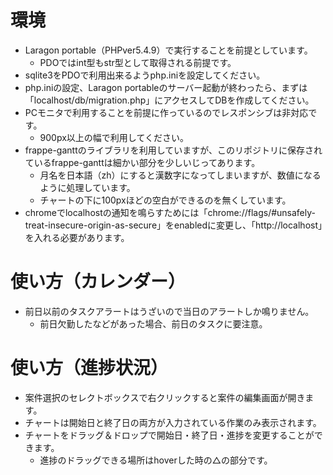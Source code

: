 # 環境
- Laragon portable（PHPver5.4.9）で実行することを前提としています。
  - PDOではint型もstr型として取得される前提です。
- sqlite3をPDOで利用出来るようphp.iniを設定してください。
- php.iniの設定、Laragon portableのサーバー起動が終わったら、まずは「localhost/db/migration.php」にアクセスしてDBを作成してください。
- PCモニタで利用することを前提に作っているのでレスポンシブは非対応です。
  - 900px以上の幅で利用してください。
- frappe-ganttのライブラリを利用していますが、このリポジトリに保存されているfrappe-ganttは細かい部分を少しいじってあります。
  - 月名を日本語（zh）にすると漢数字になってしまいますが、数値になるように処理しています。
  - チャートの下に100pxほどの空白ができるのを無くしています。
- chromeでlocalhostの通知を鳴らすためには「chrome://flags/#unsafely-treat-insecure-origin-as-secure」をenabledに変更し、「http://localhost」を入れる必要があります。
# 使い方（カレンダー）
- 前日以前のタスクアラートはうざいので当日のアラートしか鳴りません。
  - 前日欠勤したなどがあった場合、前日のタスクに要注意。
# 使い方（進捗状況）
- 案件選択のセレクトボックスで右クリックすると案件の編集画面が開きます。
- チャートは開始日と終了日の両方が入力されている作業のみ表示されます。
- チャートをドラッグ＆ドロップで開始日・終了日・進捗を変更することができます。
  - 進捗のドラッグできる場所はhoverした時の△の部分です。
